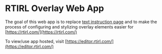 # RTIRL Overlay Web App

The goal of this web app is to replace [text instruction page](https://overlays.rtirl.com/) and to make the process
of configuring and stylizing overlay elements easier for [https://rtirl.com/](https://rtirl.com/)

To view/use app hosted, visit [https://editor.rtirl.com/](https://editor.rtirl.com/)
